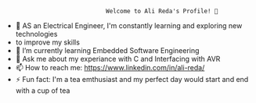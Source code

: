                           
                                 Welcome to Ali Reda's Profile! 👋

- 🔭 AS an Electrical Engineer, I'm constantly learning and exploring new technologies 
-    to improve my skills
- 🌱 I’m currently learning Embedded Software Engineering
- 💬 Ask me about my experiance with C and Interfacing with AVR 
- 📫 How to reach me: https://www.linkedin.com/in/ali-reda/
- ⚡ Fun fact: I'm a tea emthusiast and my perfect day would start and end with a cup of tea

